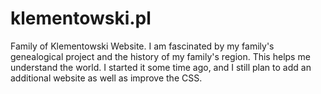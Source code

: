 # klementowski.pl
Family of Klementowski Website.
I am fascinated by my family's genealogical project and the history of my family's region. This helps me understand the world. I started it some time ago, and I still plan to add an additional website as well as improve the CSS.
